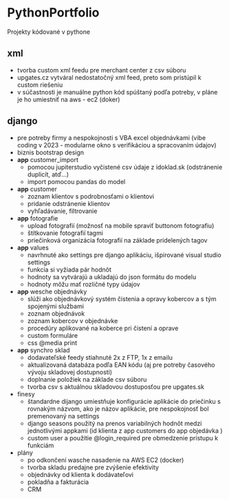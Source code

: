 # PythonPortfolio
Projekty kódované v pythone

## xml
- tvorba custom xml feedu pre merchant center z csv súboru
- upgates.cz vytváral nedostatočný xml feed, preto som pristúpil k custom riešeniu
- v súčastnosti je manuálne python kód spúštaný podľa potreby, v pláne je ho umiestniť na aws - ec2 (doker)

## django
- pre potreby firmy a nespokojnosti s VBA excel objednávkami (vibe coding v 2023 - modularne okno s verifikáciou a spracovaním údajov)
- biznis bootstrap design
- __app__ customer_import
  - pomocou jupiterstudio vyčistené csv údaje z idoklad.sk (odstránenie duplicít, atď...)
  - import pomocou pandas do model
- __app__ customer
  - zoznam klientov s podrobnosťami o klientovi
  - pridanie odstránenie klientov
  - vyhľadávanie, filtrovanie
- __app__ fotografie
  - upload fotografií (možnosť na mobile spraviť buttonom fotografiu)
  - štítkovanie fotografií tagmi
  - priečinková organizácia fotografií na základe pridelených tagov
- __app__ values
  - navrhnuté ako settings pre django aplikáciu, išpirované visual studio settings
  - funkcia si vyžiada pár hodnôt
  - hodnoty sa vytvárajú a ukladajú do json formátu do modelu
  - hodnoty môžu mať rozličné typy údajov
- __app__ wesche objednávky
  - slúži ako objednávkový systém čistenia a opravy kobercov a s tým spojenými službami
  - zoznam objednávok
  - zoznam kobercov v objednávke
  - procedúry aplikované na koberce pri čistení a oprave
  - custom formuláre
  - css @media print
- __app__ synchro sklad
  - dodavateľské feedy stiahnuté 2x z FTP, 1x z emailu
  - aktualizovaná databáza podľa EAN kódu (aj pre potreby časového vývoju skladovej dostupnosti)
  - doplnanie položiek na základe csv súboru
  - tvorba csv s aktuálnou skladovou dostuposťou pre upgates.sk
- finesy
  - štandardne dijango umiestňuje konfigurácie aplikácie do priečinku s rovnakým názvom, ako je názov aplikácie, pre nespokojnosť bol premenovaný na settings
  - django seasons použitý na prenos variabilných hodnôt medzi jednotlivými appkami (id klienta z app customers do app objedávka )
  - custom user a použitie @login_required pre obmedzenie prístupu k funkciám
- plány
  - po odkončení wasche nasadenie na AWS EC2 (docker)
  - tvorba skladu predajne pre zvýšenie efektivity
  - objednávky od klienta k dodávateľovi
  - pokladňa a fakturácia
  - CRM
